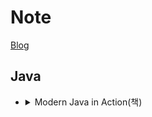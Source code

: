 # Note

[Blog](https://kor-karll.github.io/)


## Java

* <details>
    <summary>Modern Java in Action(책)</summary>
    
  * [책 링크](http://www.yes24.com/Product/Goods/77125987)
  * [CHAPTER 01 자바 8, 9, 10, 11 : 무슨 일이 일어나고 있는가?](https://github.com/Kor-Karll/Note/blob/master/Book/Modern%20Java%20in%20Action/CHAPTER%2001%20%EC%9E%90%EB%B0%94%208%209%2010%2011%20%20%EB%AC%B4%EC%8A%A8%20%EC%9D%BC%EC%9D%B4%20%EC%9D%BC%EC%96%B4%EB%82%98%EA%B3%A0%20%EC%9E%88%EB%8A%94%EA%B0%80.md)
  * [CHAPTER 02 동작 파라미터화 코드 전달하기](https://github.com/Kor-Karll/Note/blob/master/Book/Modern%20Java%20in%20Action/CHAPTER%2002%20%EB%8F%99%EC%9E%91%20%ED%8C%8C%EB%9D%BC%EB%AF%B8%ED%84%B0%ED%99%94%20%EC%BD%94%EB%93%9C%20%EC%A0%84%EB%8B%AC%ED%95%98%EA%B8%B0.md)

  * [CHAPTER 03 람다 표현식](https://github.com/Kor-Karll/Note/blob/master/Book/Modern%20Java%20in%20Action/CHAPTER%2003%20%EB%9E%8C%EB%8B%A4%20%ED%91%9C%ED%98%84%EC%8B%9D.md)
  </details>
